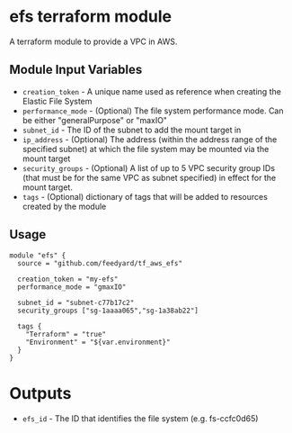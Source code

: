 efs terraform module
===========

A terraform module to provide a VPC in AWS.


Module Input Variables
----------------------

- `creation_token` -  A unique name used as reference when creating the Elastic File System
- `performance_mode` - (Optional) The file system performance mode. Can be either "generalPurpose" or "maxIO"
- `subnet_id` - The ID of the subnet to add the mount target in
- `ip_address` - (Optional) The address (within the address range of the specified subnet) at which the file system may be mounted via the mount target
- `security_groups` - (Optional) A list of up to 5 VPC security group IDs (that must be for the same VPC as subnet specified) in effect for the mount target.
- `tags` - (Optional) dictionary of tags that will be added to resources created by the module

Usage
-----

```hcl
module "efs" {
  source = "github.com/feedyard/tf_aws_efs"

  creation_token = "my-efs"
  performance_mode = "gmaxIO"

  subnet_id = "subnet-c77b17c2"
  security_groups ["sg-1aaaa065","sg-1a38ab22"]
  
  tags {
    "Terraform" = "true"
    "Environment" = "${var.environment}"
  }
}
```

Outputs
=======

 - `efs_id` - The ID that identifies the file system (e.g. fs-ccfc0d65)
